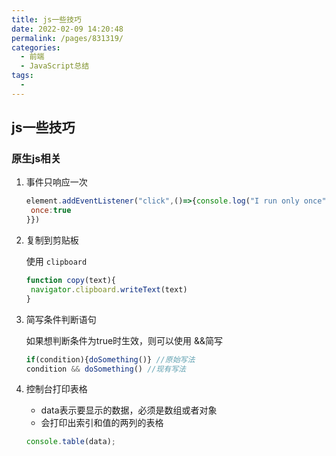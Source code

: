 ```yaml
---
title: js一些技巧
date: 2022-02-09 14:20:48
permalink: /pages/831319/
categories:
  - 前端
  - JavaScript总结
tags:
  - 
---
```

## js一些技巧

### 原生js相关

1. 事件只响应一次

   ````javascript
   element.addEventListener("click",()=>{console.log("I run only once"),{
   	once:true
   }})
   ````

2. 复制到剪贴板

   使用 `clipboard`

   ````javascript
   function copy(text){
   	navigator.clipboard.writeText(text)
   }
   ````

3. 简写条件判断语句

   如果想判断条件为true时生效，则可以使用 &&简写

   ````javascript
   if(condition){doSomething()} //原始写法
   condition && doSomething() //现有写法
   ````

4. 控制台打印表格

   + data表示要显示的数据，必须是数组或者对象
   + 会打印出索引和值的两列的表格

   ````javascript
   console.table(data);
   ````

